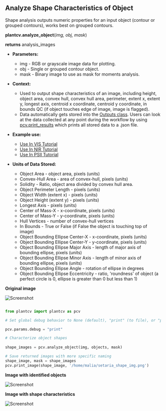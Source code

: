 ## Analyze Shape Characteristics of Object

Shape analysis outputs numeric properties for an input object (contour or grouped contours), works best on grouped contours.
 
**plantcv.analyze_object**(*img, obj, mask*)

**returns** analysis_images

- **Parameters:**
    - img - RGB or grayscale image data for plotting.
    - obj - Single or grouped contour object.
    - mask - Binary image to use as mask for moments analysis.
- **Context:**
    - Used to output shape characteristics of an image, including height, object area, convex hull, convex hull area, 
    perimeter, extent x, extent y, longest axis, centroid x coordinate, centroid y coordinate, in bounds QC (if object 
    touches edge of image, image is flagged). 
    - Data automatically gets stored into the [Outputs class](outputs.md). Users can look at the data collected at any point during 
    the workflow by using [pcv.print_results](print_results.md) which prints all stored data to a .json file.
- **Example use:**
    - [Use In VIS Tutorial](vis_tutorial.md)
    - [Use In NIR Tutorial](nir_tutorial.md)
    - [Use In PSII Tutorial](psII_tutorial.md) 
    
- **Units of Data Stored:**
    - Object Area - object area, pixels (units)
    - Convex-Hull Area - area of convex-hull, pixels (units)
    - Solidity - Ratio, object area divided by convex hull area.
    - Object Perimeter Length - pixels (units)
    - Object Width (extent x) - pixels (units)
    - Object Height (extent y) - pixels (units)
    - Longest Axis - pixels (units)
    - Center of Mass-X - x-coordinate, pixels (units)
    - Center of Mass-Y - y-coordinate, pixels (units)
    - Hull Vertices - number of convex-hull vertices
    - In Bounds - True or False (if False the object is touching top of image)
    - Object Bounding Ellipse Center-X - x-coordinate, pixels (units)
    - Object Bounding Ellipse Center-Y - y-coordinate, pixels (units)
    - Object Bounding Ellipse Major Axis - length of major axis of bounding ellipse, pixels (units)
    - Object Bounding Ellipse Minor Axis - length of minor axis of bounding ellipse, pixels (units)
    - Object Bounding Ellipse Angle - rotation of ellipse in degrees
    - Object Bounding Ellipse Eccentricity - ratio, 'roundness' of object (a perfect circle is 0, ellipse is greater than 0 but less than 1)  
    
**Original image**

![Screenshot](img/documentation_images/analyze_shape/original_image.jpg)

```python

from plantcv import plantcv as pcv

# Set global debug behavior to None (default), "print" (to file), or "plot" (Jupyter Notebooks or X11)

pcv.params.debug = "print"

# Characterize object shapes
    
shape_images = pcv.analyze_object(img, objects, mask)

# Save returned images with more specific naming
shape_image, mask = shape_images
pcv.print_image(shape_image, '/home/malia/setaria_shape_img.png')

```

**Image with identified objects**

![Screenshot](img/documentation_images/analyze_shape/objects_on_image.jpg)

**Image with shape characteristics**

![Screenshot](img/documentation_images/analyze_shape/shapes_on_image.jpg)
